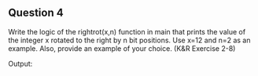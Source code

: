## Question 4

Write the logic of the rightrot(x,n) function in main that prints the value of the integer x rotated to the right by n bit positions. Use x=12 and n=2 as an example. Also, provide an example of your choice. (K&R Exercise 2-8) 

Output:
